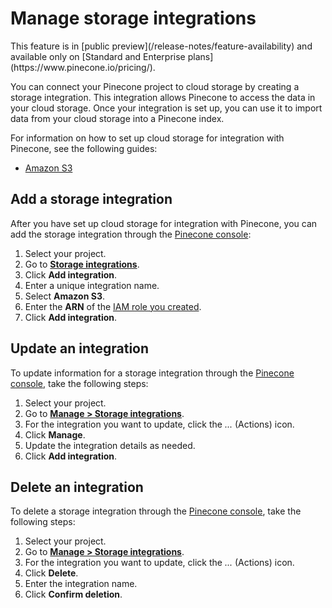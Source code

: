 # Manage storage integrations

<Note>
  This feature is in [public preview](/release-notes/feature-availability) and available only on [Standard and Enterprise plans](https://www.pinecone.io/pricing/).
</Note>

You can connect your Pinecone project to cloud storage by creating a storage integration. This integration allows Pinecone to access the data in your cloud storage. Once your integration is set up, you can use it to import data from your cloud storage into a Pinecone index.

For information on how to set up cloud storage for integration with Pinecone, see the following guides:

* [Amazon S3](/guides/operations/integrations/integrate-with-amazon-s3)

## Add a storage integration

After you have set up cloud storage for integration with Pinecone, you can add the storage integration through the [Pinecone console](https://app.pinecone.io/organizations/-/projects):

1. Select your project.
2. Go to [**Storage integrations**](https://app.pinecone.io/organizations/-/projects/-/storage).
3. Click **Add integration**.
4. Enter a unique integration name.
5. Select **Amazon S3**.
6. Enter the **ARN** of the [IAM role you created](/guides/operations/integrations/integrate-with-amazon-s3#2-set-up-access-using-an-iam-role).
7. Click **Add integration**.

## Update an integration

To update information for a storage integration through the [Pinecone console](https://app.pinecone.io/organizations/-/projects), take the following steps:

1. Select your project.
2. Go to [**Manage > Storage integrations**](https://app.pinecone.io/organizations/-/projects/-/storage).
3. For the integration you want to update, click the *...* (Actions) icon.
4. Click **Manage**.
5. Update the integration details as needed.
6. Click **Add integration**.

## Delete an integration

To delete a storage integration through the [Pinecone console](https://app.pinecone.io/organizations/-/projects), take the following steps:

1. Select your project.
2. Go to [**Manage > Storage integrations**](https://app.pinecone.io/organizations/-/projects/-/storage).
3. For the integration you want to update, click the *...* (Actions) icon.
4. Click **Delete**.
5. Enter the integration name.
6. Click **Confirm deletion**.
